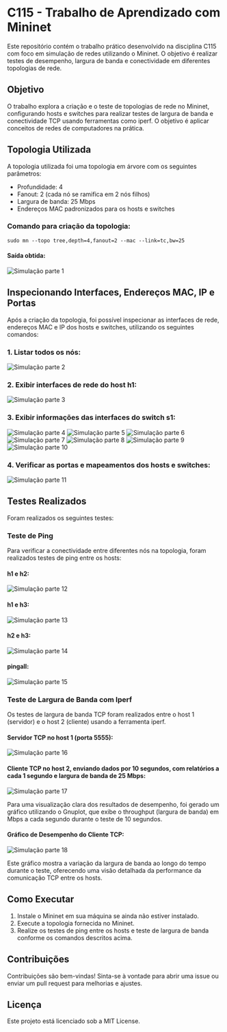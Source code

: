 # C115 - Trabalho de Aprendizado com Mininet
Este repositório contém o trabalho prático desenvolvido na disciplina C115 com foco em simulação de redes utilizando o Mininet. O objetivo é realizar testes de desempenho, largura de banda e conectividade em diferentes topologias de rede.

## Objetivo
O trabalho explora a criação e o teste de topologias de rede no Mininet, configurando hosts e switches para realizar testes de largura de banda e conectividade TCP usando ferramentas como iperf. O objetivo é aplicar conceitos de redes de computadores na prática.

## Topologia Utilizada
A topologia utilizada foi uma topologia em árvore com os seguintes parâmetros:

+ Profundidade: 4
+ Fanout: 2 (cada nó se ramifica em 2 nós filhos)
+ Largura de banda: 25 Mbps
+ Endereços MAC padronizados para os hosts e switches

### Comando para criação da topologia:
```
sudo mn --topo tree,depth=4,fanout=2 --mac --link=tc,bw=25
```
#### Saída obtida:
![Simulação parte 1](simulacao_parte1.png)

## Inspecionando Interfaces, Endereços MAC, IP e Portas
Após a criação da topologia, foi possível inspecionar as interfaces de rede, endereços MAC e IP dos hosts e switches, utilizando os seguintes comandos:

### 1. Listar todos os nós:
![Simulação parte 2](simulacao_parte2.png)

### 2. Exibir interfaces de rede do host h1:
![Simulação parte 3](simulacao_parte3.png)

### 3. Exibir informações das interfaces do switch s1:
![Simulação parte 4](simulacao_parte4.png)
![Simulação parte 5](simulacao_parte5.png)
![Simulação parte 6](simulacao_parte6.png)
![Simulação parte 7](simulacao_parte7.png)
![Simulação parte 8](simulacao_parte8.png)
![Simulação parte 9](simulacao_parte9.png)
![Simulação parte 10](simulacao_parte10.png)

### 4. Verificar as portas e mapeamentos dos hosts e switches:
![Simulação parte 11](simulacao_parte11.png)

## Testes Realizados
Foram realizados os seguintes testes:

### Teste de Ping
Para verificar a conectividade entre diferentes nós na topologia, foram realizados testes de ping entre os hosts:

#### h1 e h2:
![Simulação parte 12](simulacao_parte12.png)

#### h1 e h3:
![Simulação parte 13](simulacao_parte13.png)

#### h2 e h3:
![Simulação parte 14](simulacao_parte14.png)

#### pingall:
![Simulação parte 15](simulacao_parte15.png)

### Teste de Largura de Banda com Iperf
Os testes de largura de banda TCP foram realizados entre o host 1 (servidor) e o host 2 (cliente) usando a ferramenta iperf.

#### Servidor TCP no host 1 (porta 5555):
![Simulação parte 16](simulacao_parte16.png)

#### Cliente TCP no host 2, enviando dados por 10 segundos, com relatórios a cada 1 segundo e largura de banda de 25 Mbps:
![Simulação parte 17](simulacao_parte17.png)

Para uma visualização clara dos resultados de desempenho, foi gerado um gráfico utilizando o Gnuplot, que exibe o throughput (largura de banda) em Mbps a cada segundo durante o teste de 10 segundos.

#### Gráfico de Desempenho do Cliente TCP:
![Simulação parte 18](simulacao_parte18.png)

Este gráfico mostra a variação da largura de banda ao longo do tempo durante o teste, oferecendo uma visão detalhada da performance da comunicação TCP entre os hosts.

## Como Executar
1. Instale o Mininet em sua máquina se ainda não estiver instalado.
2. Execute a topologia fornecida no Mininet.
3. Realize os testes de ping entre os hosts e teste de largura de banda conforme os comandos descritos acima.

## Contribuições
Contribuições são bem-vindas! Sinta-se à vontade para abrir uma issue ou enviar um pull request para melhorias e ajustes.

## Licença
Este projeto está licenciado sob a MIT License.
